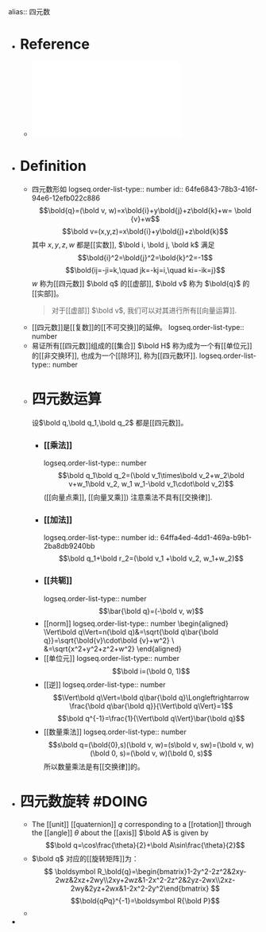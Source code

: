 alias:: 四元数

- # Reference
	- ![quaternion.pdf](../assets/quaternion_1700088327636_0.pdf)
- # Definition
	- 四元数形如
	  logseq.order-list-type:: number
	  id:: 64fe6843-78b3-416f-94e6-12efb022c886
	  $$\bold{q}=(\bold v, w)=x\bold{i}+y\bold{j}+z\bold{k}+w= \bold {v}+w$$
	  $$\bold v=(x,y,z)=x\bold{i}+y\bold{j}+z\bold{k}$$
	  其中 $x,y, z,w$ 都是[[实数]], $\bold i, \bold j, \bold k$ 满足
	  $$\bold{i}^2=\bold{j}^2=\bold{k}^2=-1$$
	  $$\bold{ij=-ji=k,\quad jk=-kj=i,\quad ki=-ik=j}$$
	  $w$ 称为[[四元数]] $\bold q$ 的[[虚部]], $\bold v$ 称为 $\bold{q}$ 的[[实部]]。
	  > 对于[[虚部]] $\bold v$, 我们可以对其进行所有[[向量运算]].
	- [[四元数]]是[[复数]]的[[不可交换]]的延伸。
	  logseq.order-list-type:: number
	- 易证所有[[四元数]]组成的[[集合]] $\bold H$ 称为成为一个有[[单位元]]的[[非交换环]], 也成为一个[[除环]], 称为[[四元数环]].
	  logseq.order-list-type:: number
	- # 四元数运算
	  设$\bold q,\bold q_1,\bold q_2$ 都是[[四元数]]。
		- ### [[乘法]]
		  logseq.order-list-type:: number
		  $$\bold q_1\bold q_2=(\bold v_1\times\bold v_2+w_2\bold v+w_1\bold v_2, w_1 w_1-\bold v_1\cdot\bold v_2)$$
		  ([[向量点乘]], [[向量叉乘]])
		  注意乘法不具有[[交换律]].
		- ### [[加法]]
		  logseq.order-list-type:: number
		  id:: 64ffa4ed-4dd1-469a-b9b1-2ba8db9240bb
		  $$\bold q_1+\bold r_2=(\bold v_1 +\bold v_2, w_1+w_2)$$
		- ### [[共轭]]
		  logseq.order-list-type:: number
		  $$\bar{\bold q}=(-\bold v, w)$$
		- [[norm]]
		  logseq.order-list-type:: number
		  \begin{aligned}
		  \Vert\bold q\Vert=n(\bold q)&=\sqrt{\bold q\bar{\bold q}}=\sqrt{\bold{v}\cdot\bold {v}+w^2} \\
		  &=\sqrt{x^2+y^2+z^2+w^2}
		  \end{aligned}
		- [[单位元]]
		  logseq.order-list-type:: number
		  $$\bold i=(\bold 0, 1)$$
		- [[逆]]
		  logseq.order-list-type:: number
		  $$\Vert\bold q\Vert=\bold q\bar{\bold q}\Longleftrightarrow \frac{\bold q\bar{\bold q}}{\Vert\bold q\Vert}=1$$
		  $$\bold q^{-1}=\frac{1}{\Vert\bold q\Vert}\bar{\bold q}$$
		- [[数量乘法]]
		  logseq.order-list-type:: number
		  $$s\bold q=(\bold{0},s)(\bold v, w)=(s\bold v, sw)=(\bold v, w)(\bold 0, s)=(\bold v, w)(\bold 0, s)$$
		  所以数量乘法是有[[交换律]]的。
- # 四元数旋转 #DOING
	- The [[unit]] [[quaternion]] $q$ corresponding to a [[rotation]] through the [[angle]] $θ$ about the [[axis]] $\bold A$ is given by
	  $$\bold q=\cos\frac{\theta}{2}+\bold A\sin\frac{\theta}{2}$$
	- $\bold q$ 对应的[[旋转矩阵]]为：
	  $$
	  \boldsymbol R_\bold{q}=\begin{bmatrix}1-2y^2-2z^2&2xy-2wz&2xz+2wy\\2xy+2wz&1-2x^2-2z^2&2yz-2wx\\2xz-2wy&2yz+2wx&1-2x^2-2y^2\end{bmatrix}
	  $$
	  $$\bold{qPq}^{-1}=\boldsymbol R{\bold P}$$
	-
-